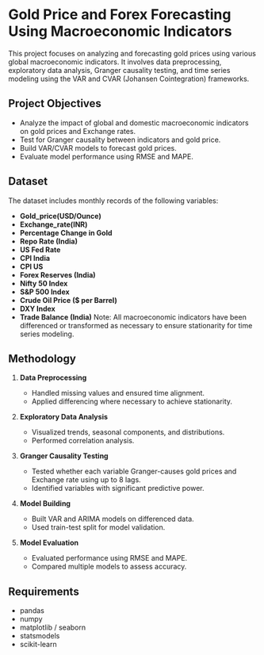 # Gold Price and Forex Forecasting Using Macroeconomic Indicators

This project focuses on analyzing and forecasting gold prices using various global macroeconomic indicators. It involves data preprocessing, exploratory data analysis, Granger causality testing, and time series modeling using the VAR and CVAR (Johansen Cointegration) frameworks.

## Project Objectives

- Analyze the impact of global and domestic macroeconomic indicators on gold prices and Exchange rates.
- Test for Granger causality between indicators and gold price.
- Build VAR/CVAR models to forecast gold prices.
- Evaluate model performance using RMSE and MAPE.

## Dataset

The dataset includes monthly records of the following variables:

- **Gold_price(USD/Ounce)**
- **Exchange_rate(INR)**
- **Percentage Change in Gold**
- **Repo Rate (India)**
- **US Fed Rate**
- **CPI India**
- **CPI US**
- **Forex Reserves (India)**
- **Nifty 50 Index**
- **S&P 500 Index**
- **Crude Oil Price ($ per Barrel)**
- **DXY Index**
- **Trade Balance (India)**
Note: All macroeconomic indicators have been differenced or transformed as necessary to ensure stationarity for time series modeling.

## Methodology

1. **Data Preprocessing**
   - Handled missing values and ensured time alignment.
   - Applied differencing where necessary to achieve stationarity.

2. **Exploratory Data Analysis**
   - Visualized trends, seasonal components, and distributions.
   - Performed correlation analysis.

3. **Granger Causality Testing**
   - Tested whether each variable Granger-causes gold prices and Exchange rate using up to 8 lags.
   - Identified variables with significant predictive power.

4. **Model Building**
   - Built VAR and ARIMA models on differenced data.
   - Used train-test split for model validation.

5. **Model Evaluation**
   - Evaluated performance using RMSE and MAPE.
   - Compared multiple models to assess accuracy.

## Requirements

- pandas
- numpy
- matplotlib / seaborn
- statsmodels
- scikit-learn
